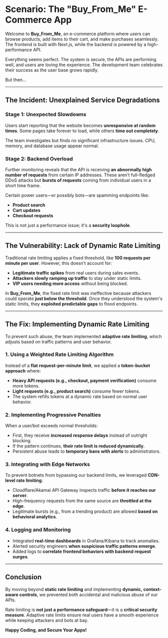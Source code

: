 # Scenario: The "Buy_From_Me" E-Commerce App
Welcome to **Buy_From_Me**, an e-commerce platform where users can browse products, add items to their cart, and make purchases seamlessly. The frontend is built with Next.js, while the backend is powered by a high-performance API.

Everything seems perfect. The system is secure, the APIs are performing well, and users are loving the experience. The development team celebrates their success as the user base grows rapidly.

But then...

---

## The Incident: Unexplained Service Degradations
### Stage 1: Unexpected Slowdowns
Users start reporting that the website becomes **unresponsive at random times**. Some pages take forever to load, while others **time out completely**. 

The team investigates but finds no significant infrastructure issues. CPU, memory, and database usage appear normal.

### Stage 2: Backend Overload
Further monitoring reveals that the API is receiving **an abnormally high number of requests** from certain IP addresses. These aren’t full-fledged DDoS attacks but **bursts of requests** coming from individual users in a short time frame.

Certain power users—or possibly bots—are spamming endpoints like:
- **Product search**
- **Cart updates**
- **Checkout requests**

This is not just a performance issue; it's a **security loophole**. 

---

## The Vulnerability: Lack of Dynamic Rate Limiting
Traditional rate limiting applies a fixed threshold, like **100 requests per minute per user**. However, this doesn’t account for:
- **Legitimate traffic spikes** from real users during sales events.
- **Attackers slowly ramping up traffic** to stay under static limits.
- **VIP users needing more access** without being blocked.

In **Buy_From_Me**, the fixed rate limit was ineffective because attackers could operate **just below the threshold**. Once they understood the system's static limits, they **exploited predictable gaps** to flood endpoints.

---

## The Fix: Implementing Dynamic Rate Limiting
To prevent such abuse, the team implemented **adaptive rate limiting**, which adjusts based on traffic patterns and user behavior.

### 1. Using a Weighted Rate Limiting Algorithm
Instead of a **flat request-per-minute limit**, we applied a **token-bucket approach** where:
- **Heavy API requests (e.g., checkout, payment verification)** consume more tokens.
- **Light requests (e.g., product search)** consume fewer tokens.
- The system refills tokens at a dynamic rate based on normal user behavior.

### 2. Implementing Progressive Penalties
When a user/bot exceeds normal thresholds:
- First, they receive **increased response delays** instead of outright blocking.
- If the pattern continues, **their rate limit is reduced dynamically**.
- Persistent abuse leads to **temporary bans with alerts** to administrators.

### 3. Integrating with Edge Networks
To prevent botnets from bypassing our backend limits, we leveraged **CDN-level rate limiting**:
- Cloudflare/Akamai API Gateway inspects traffic **before it reaches our server**.
- High-frequency requests from the same source are **throttled at the edge**.
- Legitimate bursts (e.g., from a trending product) are allowed **based on behavioral analytics**.

### 4. Logging and Monitoring
- Integrated **real-time dashboards** in Grafana/Kibana to track anomalies.
- Alerted security engineers **when suspicious traffic patterns emerge**.
- Added logs to **correlate frontend behaviors with backend request surges**.

---

## Conclusion
By moving beyond **static rate limiting** and implementing **dynamic, context-aware controls**, we prevented both accidental and malicious abuse of our APIs.

Rate limiting is **not just a performance safeguard**—it is a **critical security measure**. Adaptive rate limits ensure real users have a smooth experience while keeping attackers and bots at bay.

**Happy Coding, and Secure Your Apps!**